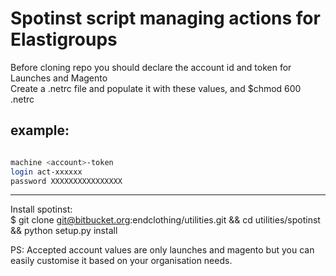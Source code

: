 # Spotinst script managing actions for Elastigroups

Before cloning repo you should declare the account id and token for Launches and Magento  
Create a .netrc file and populate it with these values, and  $chmod 600 .netrc 

example:
--------------------------------------------------------------------------

  
```bash

machine <account>-token
login act-xxxxxx
password XXXXXXXXXXXXXXXX

```
---------------------------------------------------------------------------
  
Install spotinst:  
$ git clone git@bitbucket.org:endclothing/utilities.git && cd utilities/spotinst && python setup.py install
  
PS: Accepted account values are only launches and magento but you can easily customise it based on your organisation needs.
